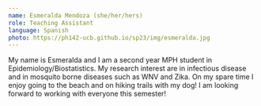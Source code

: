 ```yaml
---
name: Esmeralda Mendoza (she/her/hers)
role: Teaching Assistant
language: Spanish
photo: https://ph142-ucb.github.io/sp23/img/esmeralda.jpg
---
```


My name is Esmeralda and I am a second year MPH student in Epidemiology/Biostatistics. My research interest are in infectious disease and in mosquito borne diseases such as WNV and Zika. On my spare time I enjoy going to the beach and on hiking trails with my dog! I am looking forward to working with everyone this semester!